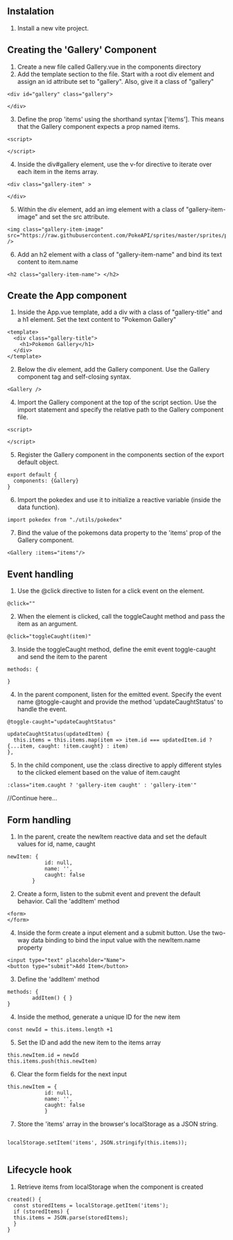 ## Instalation
1. Install a new vite project.

## Creating the 'Gallery' Component
1. Create a new file called Gallery.vue in the components directory
2. Add the template section to the file. Start with a root div element and assign an id attribute set to "gallery". Also, give it a class of "gallery"
```
<div id="gallery" class="gallery">
  
</div>
```

3. Define the prop 'items' using the shorthand syntax ['items']. This means that the Gallery component expects a prop named items.
```
<script>

</script>
```

4. Inside the div#gallery element, use the v-for directive to iterate over each item in the items array. 
```
<div class="gallery-item" >
  
</div>
```
5. Within the div element, add an img element with a class of "gallery-item-image" and set the src attribute.
```
<img class="gallery-item-image" src="https://raw.githubusercontent.com/PokeAPI/sprites/master/sprites/pokemon/1.png" />
```

6. Add an h2 element with a class of "gallery-item-name" and bind its text content to item.name
```
<h2 class="gallery-item-name"> </h2>
```

## Create the App component

1. Inside the App.vue template, add a div with a class of "gallery-title" and a h1 element. Set the text content to "Pokemon Gallery"
```
<template>
  <div class="gallery-title">
    <h1>Pokemon Gallery</h1>
  </div> 
</template>
```
2. Below the div element, add the Gallery component. Use the Gallery component tag and self-closing syntax.
```
<Gallery />
```

4. Import the Gallery component at the top of the script section. Use the import statement and specify the relative path to the Gallery component file.
```
<script>

</script>
```
5. Register the Gallery component in the components section of the export default object.
```
export default {
  components: {Gallery}
}
```
6. Import the pokedex and use it to initialize a reactive variable (inside the data function). 
```
import pokedex from "./utils/pokedex"
```

7. Bind the value of the pokemons data property to the 'items' prop of the Gallery component.
```
<Gallery :items="items"/>
```



## Event handling

1. Use the @click directive to listen for a click event on the element.
```
@click=""
```

2. When the element is clicked, call the toggleCaught method and pass the item as an argument.
```
@click="toggleCaught(item)"
```

3. Inside the toggleCaught method, define the emit event toggle-caught and send the item to the parent 
```
methods: {
 
}
```

4. In the parent component, listen for the emitted event. Specify the event name @toggle-caught and provide the method 'updateCaughtStatus' to handle the event.

``` 
@toggle-caught="updateCaughtStatus"
```
```
updateCaughtStatus(updatedItem) {
  this.items = this.items.map(item => item.id === updatedItem.id ? {...item, caught: !item.caught} : item)
},
```

5. In the child component, use the :class directive to apply different styles to the clicked element based on the value of item.caught 
```
:class="item.caught ? 'gallery-item caught' : 'gallery-item'"
```


//Continue here...

## Form handling
1. In the parent, create the newItem reactive data and set the default values for id, name, caught
```
newItem: {
            id: null,
            name: '',
            caught: false
        }
```

2. Create a form,  listen to the submit event and prevent the default behavior. Call the 'addItem' method
```
<form>
</form>
```

4. Inside the form create a input element and a submit button. Use the two-way data binding to bind the input value with the newItem.name property
```
<input type="text" placeholder="Name">
<button type="submit">Add Item</button>
```

3. Define the 'addItem' method
```
methods: {
        addItem() { }
}
```
4. Inside the method, generate a unique ID for the new item
```
const newId = this.items.length +1
```

5. Set the ID and add the new item to the items array
```
this.newItem.id = newId
this.items.push(this.newItem)
```

6. Clear the form fields for the next input
```
this.newItem = {
            id: null,
            name: '',
            caught: false
            }
```

7. Store the 'items' array in the browser's localStorage as a JSON string.
```

localStorage.setItem('items', JSON.stringify(this.items));
      
```


## Lifecycle hook
1. Retrieve items from localStorage when the component is created
```
created() {
  const storedItems = localStorage.getItem('items');
  if (storedItems) {
  this.items = JSON.parse(storedItems);
  }
}
```



